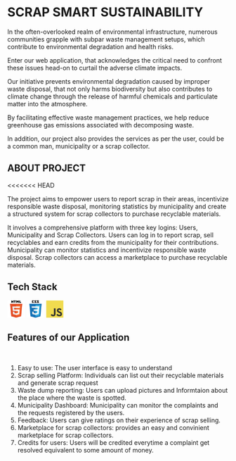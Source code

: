<h1>SCRAP SMART SUSTAINABILITY</h1>

<p>In the often-overlooked realm of environmental infrastructure, numerous communities grapple with subpar waste management setups, which contribute to environmental degradation and health risks. </p>

<p>Enter our web application, that acknowledges the critical need to confront these issues head-on to curtail the adverse climate impacts.
</p>

<p>Our initiative prevents environmental degradation caused by improper waste disposal, that not only harms biodiversity but also contributes to climate change through the release of harmful chemicals and particulate matter into the atmosphere.</p>
<p>By facilitating effective waste management practices, we help reduce greenhouse gas emissions associated with decomposing waste.</p>

<p>In addition, our project also provides the services as per the user, could be a common man, municipality or a scrap collector.</p>

<h2>ABOUT PROJECT</h2>
<<<<<<< HEAD
<p>The project aims to empower users to report scrap in their areas, incentivize responsible waste disposal, monitoring statistics by municipality and create a structured system for scrap collectors to purchase recyclable materials. </p>
<p>It involves a comprehensive platform with three key logins: Users, Municipality and Scrap Collectors. Users can log in to report scrap, sell recyclables and earn credits from the municipality for their contributions. Municipality can monitor statistics and incentivize responsible waste disposal. Scrap collectors can access a marketplace to purchase recyclable materials.</p>

<h2>Tech Stack</h2>
<div style = "display:inline-block">
<img src="https://raw.githubusercontent.com/devicons/devicon/master/icons/html5/html5-original-wordmark.svg" alt="html5" width="40" height="40" style="max-width: 100%;">
<img src="https://raw.githubusercontent.com/devicons/devicon/master/icons/css3/css3-original-wordmark.svg" alt="css3" width="40" height="40" style="max-width: 100%;">
<img src="https://raw.githubusercontent.com/devicons/devicon/master/icons/javascript/javascript-original.svg" alt="javascript" width="40" height="40" style="max-width: 100%;">
</div>

<h2>Features of our Application</h2>
<br>
<ol>
<li>Easy to use: The user interface is easy to understand</li>
<li>Scrap selling Platform: Individuals can list out their recyclable materials and generate scrap request</li>
<li>Waste dump reporting: Users can upload pictures and Informtaion about the place where the waste is spotted.</li>
<li>Municipality Dashboard: Municipality can monitor the complaints and the requests registered by the users.</li>
<li>Feedback: Users can give ratings on their experience of scrap selling. </li>
<li>Marketplace for scrap collectors: provides an easy and convinient marketplace for scrap collectors.</li>
<li>Credits for users: Users will be credited everytime a complaint get resolved equivalent to some amount of money.</li>
</ol>
